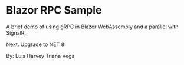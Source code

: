 # Blazor RPC Sample

A brief demo of using gRPC in Blazor WebAssembly and a parallel with SignalR.

Next: Upgrade to NET 8

By: Luis Harvey Triana Vega

